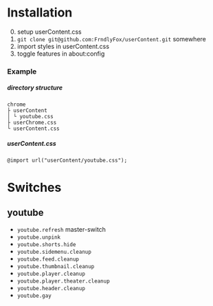 # Installation

0. setup userContent.css
1. `git clone git@github.com:FrndlyFox/userContent.git` somewhere
2. import styles in userContent.css
3. toggle features in about:config

### Example

##### directory structure

```
chrome
├ userContent
│ └ youtube.css
├ userChrome.css
└ userContent.css
```

##### userContent.css

```
@import url("userContent/youtube.css");
```

# Switches

## youtube

- `youtube.refresh` master-switch
- `youtube.unpink`
- `youtube.shorts.hide`
- `youtube.sidemenu.cleanup`
- `youtube.feed.cleanup`
- `youtube.thumbnail.cleanup`
- `youtube.player.cleanup`
- `youtube.player.theater.cleanup`
- `youtube.header.cleanup`
- `youtube.gay`
